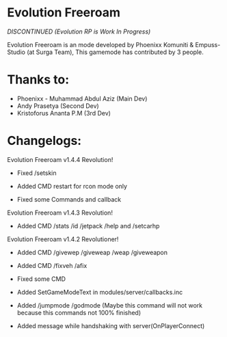 # Evolution Freeroam
*DISCONTINUED (Evolution RP is Work In Progress)*

Evolution Freeroam is an mode developed by Phoenixx Komuniti & Empuss-Studio (at Surga Team), This gamemode has contributed by 3 people.

# Thanks to:
- Phoenixx - Muhammad Abdul Aziz (Main Dev)
- Andy Prasetya (Second Dev)
- Kristoforus Ananta P.M (3rd Dev)


# Changelogs:
  
Evolution Freeroam v1.4.4 Revolution!

- Fixed /setskin

- Added CMD restart for rcon mode only

- Fixed some Commands and callback
          
Evolution Freeroam v1.4.3 Revolution!

- Added CMD /stats /id /jetpack /help and /setcarhp


Evolution Freeroam v1.4.2 Revolutioner!

- Added CMD /givewep /giveweap /weap /giveweapon

- Added CMD /fixveh /afix

- Fixed some CMD

- Added SetGameModeText in modules/server/callbacks.inc

- Added /jumpmode /godmode (Maybe this command will not work because this commands not 100% finished)

- Added message while handshaking with server(OnPlayerConnect)
